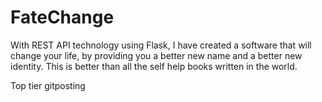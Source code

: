 # FateChange
With REST API technology using Flask, I have created a software that will change your life, by providing you a better new name and a better new identity. This is better than all the self help books written in the world.

Top tier gitposting
